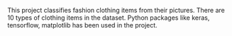 This project classifies fashion clothing items from their pictures. There are 10 types of clothing items in the dataset. Python packages like keras, tensorflow, matplotlib has been used in the project. 
